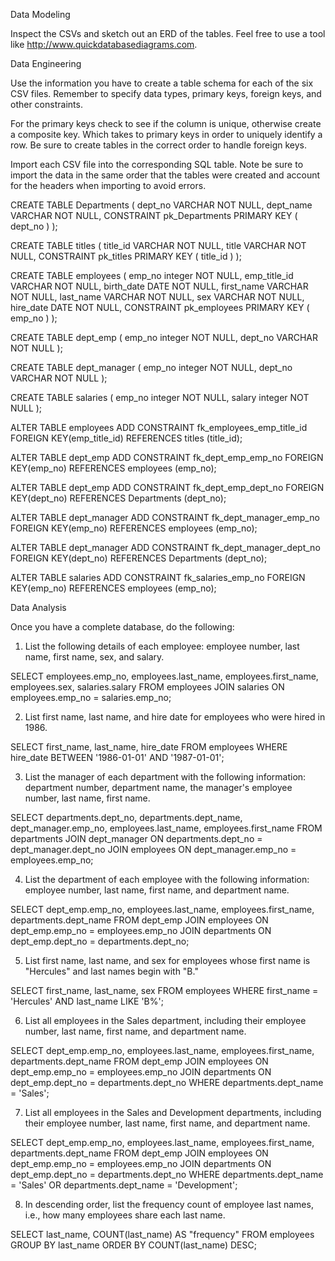 Data Modeling 
  

Inspect the CSVs and sketch out an ERD of the tables. Feel free to use a tool like http://www.quickdatabasediagrams.com.




Data Engineering


Use the information you have to create a table schema for each of the six CSV files. Remember to specify data types, primary keys, foreign keys, and other constraints.

For the primary keys check to see if the column is unique, otherwise create a composite key. Which takes to primary keys in order to uniquely identify a row.
Be sure to create tables in the correct order to handle foreign keys.



Import each CSV file into the corresponding SQL table. Note be sure to import the data in the same order that the tables were created and account for the headers when importing to avoid errors.







CREATE TABLE Departments (
    dept_no VARCHAR   NOT NULL,
    dept_name VARCHAR   NOT NULL,
    CONSTRAINT pk_Departments PRIMARY KEY (
        dept_no
     )
); 

CREATE TABLE titles (
    title_id VARCHAR   NOT NULL,
    title VARCHAR   NOT NULL,
    CONSTRAINT pk_titles PRIMARY KEY (
        title_id
     )
);

CREATE TABLE employees (
    emp_no integer   NOT NULL,
    emp_title_id VARCHAR   NOT NULL,
    birth_date DATE   NOT NULL,
    first_name VARCHAR   NOT NULL,
    last_name VARCHAR   NOT NULL,
    sex VARCHAR   NOT NULL,
    hire_date DATE   NOT NULL,
    CONSTRAINT pk_employees PRIMARY KEY (
        emp_no
     )
);

CREATE TABLE dept_emp (
    emp_no integer   NOT NULL,
    dept_no VARCHAR   NOT NULL
);

CREATE TABLE dept_manager (
    emp_no integer   NOT NULL,
    dept_no VARCHAR   NOT NULL
);

CREATE TABLE salaries (
    emp_no integer   NOT NULL,
    salary integer   NOT NULL
);

ALTER TABLE employees ADD CONSTRAINT fk_employees_emp_title_id FOREIGN KEY(emp_title_id)
REFERENCES titles (title_id);

ALTER TABLE dept_emp ADD CONSTRAINT fk_dept_emp_emp_no FOREIGN KEY(emp_no)
REFERENCES employees (emp_no);

ALTER TABLE dept_emp ADD CONSTRAINT fk_dept_emp_dept_no FOREIGN KEY(dept_no)
REFERENCES Departments (dept_no);

ALTER TABLE dept_manager ADD CONSTRAINT fk_dept_manager_emp_no FOREIGN KEY(emp_no)
REFERENCES employees (emp_no);

ALTER TABLE dept_manager ADD CONSTRAINT fk_dept_manager_dept_no FOREIGN KEY(dept_no)
REFERENCES Departments (dept_no);

ALTER TABLE salaries ADD CONSTRAINT fk_salaries_emp_no FOREIGN KEY(emp_no)
REFERENCES employees (emp_no);







Data Analysis

Once you have a complete database, do the following:


1. List the following details of each employee: employee number, last name, first name, sex, and salary.

SELECT employees.emp_no, employees.last_name, employees.first_name, employees.sex, salaries.salary
FROM employees
JOIN salaries
ON employees.emp_no = salaries.emp_no;



2. List first name, last name, and hire date for employees who were hired in 1986.

SELECT first_name, last_name, hire_date
FROM employees
WHERE hire_date BETWEEN '1986-01-01' AND '1987-01-01';



3. List the manager of each department with the following information: department number, department name, the manager's employee number, last name, first name.

SELECT departments.dept_no, departments.dept_name, dept_manager.emp_no, employees.last_name, employees.first_name
FROM departments
JOIN dept_manager
ON departments.dept_no = dept_manager.dept_no
JOIN employees
ON dept_manager.emp_no = employees.emp_no;



4. List the department of each employee with the following information: employee number, last name, first name, and department name.

SELECT dept_emp.emp_no, employees.last_name, employees.first_name, departments.dept_name
FROM dept_emp
JOIN employees
ON dept_emp.emp_no = employees.emp_no
JOIN departments
ON dept_emp.dept_no = departments.dept_no;



5. List first name, last name, and sex for employees whose first name is "Hercules" and last names begin with "B."

SELECT first_name, last_name, sex
FROM employees
WHERE first_name = 'Hercules'
AND last_name LIKE 'B%';


6. List all employees in the Sales department, including their employee number, last name, first name, and department name.

SELECT dept_emp.emp_no, employees.last_name, employees.first_name, departments.dept_name
FROM dept_emp
JOIN employees
ON dept_emp.emp_no = employees.emp_no
JOIN departments
ON dept_emp.dept_no = departments.dept_no
WHERE departments.dept_name = 'Sales';


7. List all employees in the Sales and Development departments, including their employee number, last name, first name, and department name.

SELECT dept_emp.emp_no, employees.last_name, employees.first_name, departments.dept_name
FROM dept_emp
JOIN employees
ON dept_emp.emp_no = employees.emp_no
JOIN departments
ON dept_emp.dept_no = departments.dept_no
WHERE departments.dept_name = 'Sales'
OR departments.dept_name = 'Development';



8. In descending order, list the frequency count of employee last names, i.e., how many employees share each last name.

SELECT last_name,
COUNT(last_name) AS "frequency"
FROM employees
GROUP BY last_name
ORDER BY 
COUNT(last_name) DESC;
 
